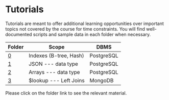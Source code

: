 # Tutorials

Tutorials are meant to offer additional learning opportunities over important
topics not covered by the course for time constraints. You will find
well-documented scripts and sample data in each folder when necessary.

| Folder                                                                   | Scope                  | DBMS       |
| ------------------------------------------------------------------------ | ---------------------- | ---------- |
| [0](https://github.com/mattDevigili/dms-smm695/tree/master/tutorials/_0) | Indexes (B-tree, Hash) | PostgreSQL |
| [1](https://github.com/mattDevigili/dms-smm695/tree/master/tutorials/_1) | JSON --- data type     | PostgreSQL |
| [2](https://github.com/mattDevigili/dms-smm695/tree/master/tutorials/_2) | Arrays  --- data type  | PostgreSQL |
| [3](https://github.com/mattDevigili/dms-smm695/tree/master/tutorials/_3) | $lookup --- Left Joins | MongoDB    |

Please click on the folder link to see the relevant material.
